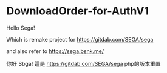 # DownloadOrder-for-AuthV1
Hello Sega!

Which is remake project for https://gitdab.com/SEGA/sega

and also refer to https://sega.bsnk.me/

你好 Sbga!
這是 https://gitdab.com/SEGA/sega php的版本重置
